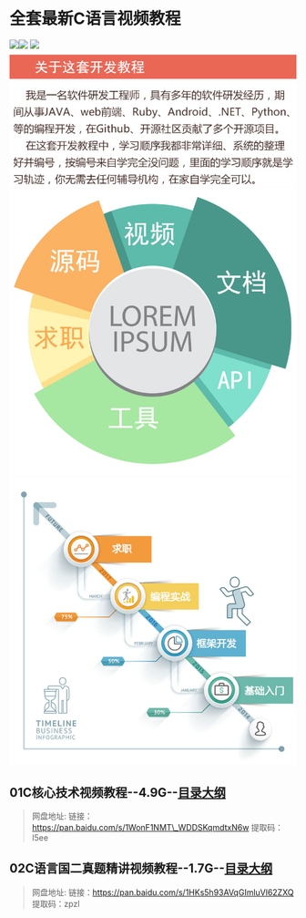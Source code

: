 # 全套最新C语言视频教程
 ![](https://img.shields.io/badge/download-5.3K-brightgreen)[![](https://img.shields.io/badge/author-%E6%9D%BE%E9%BC%A0-blue)](assets/vxlogo.jpg) ![](https://img.shields.io/badge/licenese-crystal-green)  
 ![](assets/about.jpg) ![](assets/content.jpg) ![](assets/route.jpg)  
## 01C核心技术视频教程--4.9G--[目录大纲](01C核心技术.md)

> 网盘地址: 链接：https://pan.baidu.com/s/1WonF1NMT\_WDDSKqmdtxN6w 提取码：l5ee

## 02C语言国二真题精讲视频教程--1.7G--[目录大纲](02C语言国二真题精讲.md)

> 网盘地址: 链接：https://pan.baidu.com/s/1HKs5h93AVqGImluVl62ZXQ 提取码：zpzl

